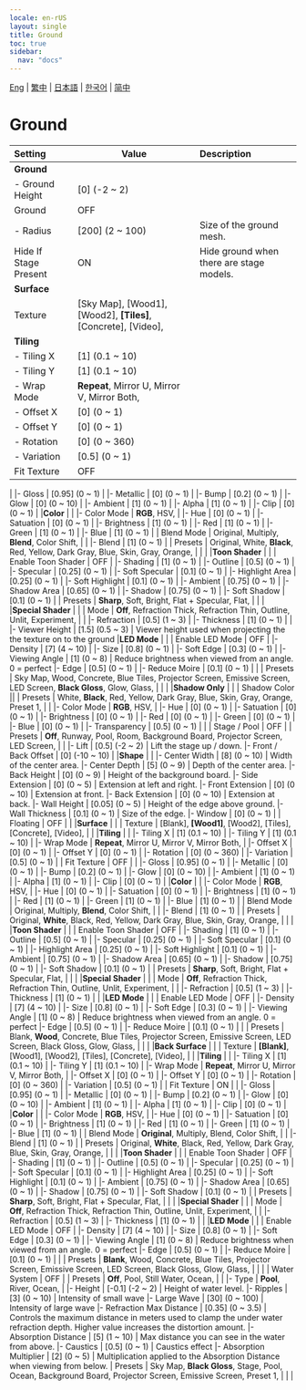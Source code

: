 ```yaml
---
locale: en-rUS
layout: single
title: Ground
toc: true
sidebar:
  nav: "docs"
---
```

[Eng](/dancexr/menu/2025.4/scene/ground) | [繁中](/tw/dancexr/menu/2025.4/scene/ground) | [日本語](/jp/dancexr/menu/2025.4/scene/ground) | [한국어](/kr/dancexr/menu/2025.4/scene/ground) | [简中](/zh/dancexr/menu/2025.4/scene/ground)

# Ground



| Setting | Value | Description |
| :--- | --- | :--- |
|**Ground** | | 
|- Ground Height | [0] (-2 ~ 2) | 
| Ground | OFF | 
|- Radius | [200] (2 ~ 100) | Size of the ground mesh.
| Hide If Stage Present | ON | Hide ground when there are stage models.
|**Surface** | | 
| Texture | [Sky Map], [Wood1], [Wood2], **[Tiles]**, [Concrete], [Video],  |  |
|**Tiling** | | 
|- Tiling X | [1] (0.1 ~ 10) | 
|- Tiling Y | [1] (0.1 ~ 10) | 
|- Wrap Mode | **Repeat**, Mirror U, Mirror V, Mirror Both,  | 
|- Offset X | [0] (0 ~ 1) | 
|- Offset Y | [0] (0 ~ 1) | 
|- Rotation | [0] (0 ~ 360) | 
|- Variation | [0.5] (0 ~ 1) | 
| Fit Texture | OFF | 
|
|- Gloss | [0.95] (0 ~ 1) | 
|- Metallic | [0] (0 ~ 1) | 
|- Bump | [0.2] (0 ~ 1) | 
|- Glow | [0] (0 ~ 10) | 
|- Ambient | [1] (0 ~ 1) | 
|- Alpha | [1] (0 ~ 1) | 
|- Clip | [0] (0 ~ 1) | 
|**Color** | | 
|- Color Mode | **RGB**, HSV,  | 
|- Hue | [0] (0 ~ 1) | 
|- Satuation | [0] (0 ~ 1) | 
|- Brightness | [1] (0 ~ 1) | 
|- Red | [1] (0 ~ 1) | 
|- Green | [1] (0 ~ 1) | 
|- Blue | [1] (0 ~ 1) | 
| Blend Mode | Original, Multiply, **Blend**, Color Shift,  |  |
|- Blend | [1] (0 ~ 1) | 
| Presets | Original, White, **Black**, Red, Yellow, Dark Gray, Blue, Skin, Gray, Orange,  |  |
|
|**Toon Shader** | | 
| Enable Toon Shader | OFF | 
|- Shading | [1] (0 ~ 1) | 
|- Outline | [0.5] (0 ~ 1) | 
|- Specular | [0.25] (0 ~ 1) | 
|- Soft Specular | [0.1] (0 ~ 1) | 
|- Highlight Area | [0.25] (0 ~ 1) | 
|- Soft Highlight | [0.1] (0 ~ 1) | 
|- Ambient | [0.75] (0 ~ 1) | 
|- Shadow Area | [0.65] (0 ~ 1) | 
|- Shadow | [0.75] (0 ~ 1) | 
|- Soft Shadow | [0.1] (0 ~ 1) | 
| Presets | **Sharp**, Soft, Bright, Flat + Specular, Flat,  |  |
|
|**Special Shader** | | 
| Mode | **Off**, Refraction Thick, Refraction Thin, Outline, Unlit, Experiment,  |  |
|- Refraction | [0.5] (1 ~ 3) | 
|- Thickness | [1] (0 ~ 1) | 
|
|- Viewer Height | [1.5] (0.5 ~ 3) | Viewer height used when projecting the the texture on to the ground
|**LED Mode** | | 
| Enable LED Mode | OFF | 
|- Density | [7] (4 ~ 10) | 
|- Size | [0.8] (0 ~ 1) | 
|- Soft Edge | [0.3] (0 ~ 1) | 
|- Viewing Angle | [1] (0 ~ 8) | Reduce brightness when viewed from an angle. 0 = perfect
|- Edge | [0.5] (0 ~ 1) | 
|- Reduce Moire | [0.1] (0 ~ 1) | 
|
| Presets | Sky Map, Wood, Concrete, Blue Tiles, Projector Screen, Emissive Screen, LED Screen, **Black Gloss**, Glow, Glass,  |  |
|
|**Shadow Only** | | 
| Shadow Color || 
| Presets | White, **Black**, Red, Yellow, Dark Gray, Blue, Skin, Gray, Orange, Preset 1,  |  |
|- Color Mode | **RGB**, HSV,  | 
|- Hue | [0] (0 ~ 1) | 
|- Satuation | [0] (0 ~ 1) | 
|- Brightness | [0] (0 ~ 1) | 
|- Red | [0] (0 ~ 1) | 
|- Green | [0] (0 ~ 1) | 
|- Blue | [0] (0 ~ 1) | 
|- Transparency | [0.5] (0 ~ 1) | 
|
| Stage / Pool | OFF | 
| Presets | **Off**, Runway, Pool, Room, Background Board, Projector Screen, LED Screen,  |  |
|- Lift | [0.5] (-2 ~ 2) | Lift the stage up / down.
|- Front / Back Offset | [0] (-10 ~ 10) | 
|**Shape** | | 
|- Center Width | [8] (0 ~ 10) | Width of the center area.
|- Center Depth | [5] (0 ~ 9) | Depth of the center area.
|- Back Height | [0] (0 ~ 9) | Height of the background board.
|- Side Extension | [0] (0 ~ 5) | Extension at left and right.
|- Front Extension | [0] (0 ~ 10) | Extension at front.
|- Back Extension | [0] (0 ~ 10) | Extension at back.
|- Wall Height | [0.05] (0 ~ 5) | Height of the edge above ground.
|- Wall Thickness | [0.1] (0 ~ 1) | Size of the edge.
|- Window | [0] (0 ~ 1) | 
| Floating | OFF | 
|
|**Surface** | | 
| Texture | [Blank], **[Wood1]**, [Wood2], [Tiles], [Concrete], [Video],  |  |
|**Tiling** | | 
|- Tiling X | [1] (0.1 ~ 10) | 
|- Tiling Y | [1] (0.1 ~ 10) | 
|- Wrap Mode | **Repeat**, Mirror U, Mirror V, Mirror Both,  | 
|- Offset X | [0] (0 ~ 1) | 
|- Offset Y | [0] (0 ~ 1) | 
|- Rotation | [0] (0 ~ 360) | 
|- Variation | [0.5] (0 ~ 1) | 
| Fit Texture | OFF | 
|
|- Gloss | [0.95] (0 ~ 1) | 
|- Metallic | [0] (0 ~ 1) | 
|- Bump | [0.2] (0 ~ 1) | 
|- Glow | [0] (0 ~ 10) | 
|- Ambient | [1] (0 ~ 1) | 
|- Alpha | [1] (0 ~ 1) | 
|- Clip | [0] (0 ~ 1) | 
|**Color** | | 
|- Color Mode | **RGB**, HSV,  | 
|- Hue | [0] (0 ~ 1) | 
|- Satuation | [0] (0 ~ 1) | 
|- Brightness | [1] (0 ~ 1) | 
|- Red | [1] (0 ~ 1) | 
|- Green | [1] (0 ~ 1) | 
|- Blue | [1] (0 ~ 1) | 
| Blend Mode | Original, Multiply, **Blend**, Color Shift,  |  |
|- Blend | [1] (0 ~ 1) | 
| Presets | Original, **White**, Black, Red, Yellow, Dark Gray, Blue, Skin, Gray, Orange,  |  |
|
|**Toon Shader** | | 
| Enable Toon Shader | OFF | 
|- Shading | [1] (0 ~ 1) | 
|- Outline | [0.5] (0 ~ 1) | 
|- Specular | [0.25] (0 ~ 1) | 
|- Soft Specular | [0.1] (0 ~ 1) | 
|- Highlight Area | [0.25] (0 ~ 1) | 
|- Soft Highlight | [0.1] (0 ~ 1) | 
|- Ambient | [0.75] (0 ~ 1) | 
|- Shadow Area | [0.65] (0 ~ 1) | 
|- Shadow | [0.75] (0 ~ 1) | 
|- Soft Shadow | [0.1] (0 ~ 1) | 
| Presets | **Sharp**, Soft, Bright, Flat + Specular, Flat,  |  |
|
|**Special Shader** | | 
| Mode | **Off**, Refraction Thick, Refraction Thin, Outline, Unlit, Experiment,  |  |
|- Refraction | [0.5] (1 ~ 3) | 
|- Thickness | [1] (0 ~ 1) | 
|
|**LED Mode** | | 
| Enable LED Mode | OFF | 
|- Density | [7] (4 ~ 10) | 
|- Size | [0.8] (0 ~ 1) | 
|- Soft Edge | [0.3] (0 ~ 1) | 
|- Viewing Angle | [1] (0 ~ 8) | Reduce brightness when viewed from an angle. 0 = perfect
|- Edge | [0.5] (0 ~ 1) | 
|- Reduce Moire | [0.1] (0 ~ 1) | 
|
| Presets | Blank, **Wood**, Concrete, Blue Tiles, Projector Screen, Emissive Screen, LED Screen, Black Gloss, Glow, Glass,  |  |
|
|**Back Surface** | | 
| Texture | **[Blank]**, [Wood1], [Wood2], [Tiles], [Concrete], [Video],  |  |
|**Tiling** | | 
|- Tiling X | [1] (0.1 ~ 10) | 
|- Tiling Y | [1] (0.1 ~ 10) | 
|- Wrap Mode | **Repeat**, Mirror U, Mirror V, Mirror Both,  | 
|- Offset X | [0] (0 ~ 1) | 
|- Offset Y | [0] (0 ~ 1) | 
|- Rotation | [0] (0 ~ 360) | 
|- Variation | [0.5] (0 ~ 1) | 
| Fit Texture | ON | 
|
|- Gloss | [0.95] (0 ~ 1) | 
|- Metallic | [0] (0 ~ 1) | 
|- Bump | [0.2] (0 ~ 1) | 
|- Glow | [0] (0 ~ 10) | 
|- Ambient | [1] (0 ~ 1) | 
|- Alpha | [1] (0 ~ 1) | 
|- Clip | [0] (0 ~ 1) | 
|**Color** | | 
|- Color Mode | **RGB**, HSV,  | 
|- Hue | [0] (0 ~ 1) | 
|- Satuation | [0] (0 ~ 1) | 
|- Brightness | [1] (0 ~ 1) | 
|- Red | [1] (0 ~ 1) | 
|- Green | [1] (0 ~ 1) | 
|- Blue | [1] (0 ~ 1) | 
| Blend Mode | **Original**, Multiply, Blend, Color Shift,  |  |
|- Blend | [1] (0 ~ 1) | 
| Presets | Original, **White**, Black, Red, Yellow, Dark Gray, Blue, Skin, Gray, Orange,  |  |
|
|**Toon Shader** | | 
| Enable Toon Shader | OFF | 
|- Shading | [1] (0 ~ 1) | 
|- Outline | [0.5] (0 ~ 1) | 
|- Specular | [0.25] (0 ~ 1) | 
|- Soft Specular | [0.1] (0 ~ 1) | 
|- Highlight Area | [0.25] (0 ~ 1) | 
|- Soft Highlight | [0.1] (0 ~ 1) | 
|- Ambient | [0.75] (0 ~ 1) | 
|- Shadow Area | [0.65] (0 ~ 1) | 
|- Shadow | [0.75] (0 ~ 1) | 
|- Soft Shadow | [0.1] (0 ~ 1) | 
| Presets | **Sharp**, Soft, Bright, Flat + Specular, Flat,  |  |
|
|**Special Shader** | | 
| Mode | **Off**, Refraction Thick, Refraction Thin, Outline, Unlit, Experiment,  |  |
|- Refraction | [0.5] (1 ~ 3) | 
|- Thickness | [1] (0 ~ 1) | 
|
|**LED Mode** | | 
| Enable LED Mode | OFF | 
|- Density | [7] (4 ~ 10) | 
|- Size | [0.8] (0 ~ 1) | 
|- Soft Edge | [0.3] (0 ~ 1) | 
|- Viewing Angle | [1] (0 ~ 8) | Reduce brightness when viewed from an angle. 0 = perfect
|- Edge | [0.5] (0 ~ 1) | 
|- Reduce Moire | [0.1] (0 ~ 1) | 
|
| Presets | **Blank**, Wood, Concrete, Blue Tiles, Projector Screen, Emissive Screen, LED Screen, Black Gloss, Glow, Glass,  |  |
|
| Water System | OFF | 
| Presets | **Off**, Pool, Still Water, Ocean,  |  |
|- Type | **Pool**, River, Ocean,  | 
|- Height | [-0.1] (-2 ~ 2) | Height of water level.
|- Ripples | [3] (0 ~ 10) | Intensity of small wave
|- Large Wave | [30] (0 ~ 100) | Intensity of large wave
|- Refraction Max Distance | [0.35] (0 ~ 3.5) | Controls the maximum distance in meters used to clamp the under water refraction depth. Higher value increases the distortion amount.
|- Absorption Distance | [5] (1 ~ 10) | Max distance you can see in the water from above.
|- Caustics | [0.5] (0 ~ 1) | Caustics effect
|- Absorption Multiplier | [2] (0 ~ 5) | Multiplication applied to the Absorption Distance when viewing from below.
| Presets | Sky Map, **Black Gloss**, Stage, Pool, Ocean, Background Board, Projector Screen, Emissive Screen, Preset 1,  |  |
|
